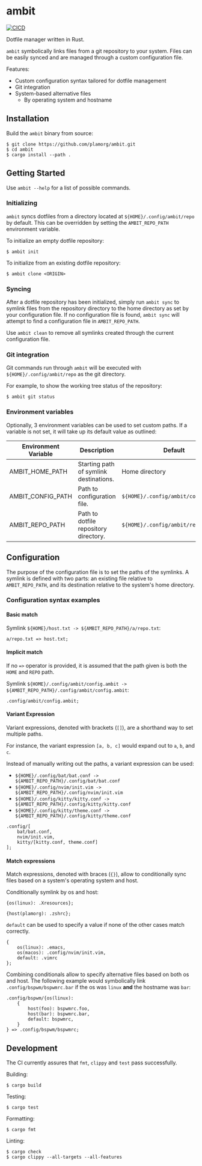 # ambit

[![CICD](https://github.com/plamorg/ambit/actions/workflows/cicd.yml/badge.svg)](https://github.com/plamorg/ambit/actions/workflows/cicd.yml)

Dotfile manager written in Rust.

`ambit` symbolically links files from a git repository to your system.
Files can be easily synced and are managed through a custom configuration file.

Features:

*   Custom configuration syntax tailored for dotfile management
*   Git integration
*   System-based alternative files
    *   By operating system and hostname

## Installation

Build the `ambit` binary from source:

    $ git clone https://github.com/plamorg/ambit.git
    $ cd ambit
    $ cargo install --path .

## Getting Started

Use `ambit --help` for a list of possible commands.

### Initializing

`ambit` syncs dotfiles from a directory located at `${HOME}/.config/ambit/repo` by default.
This can be overridden by setting the `AMBIT_REPO_PATH` environment variable.

To initialize an empty dotfile repository:

    $ ambit init

To initialize from an existing dotfile repository:

    $ ambit clone <ORIGIN>

### Syncing

After a dotfile repository has been initialized,
simply run `ambit sync` to symlink files from the repository directory to the home directory as set by your configuration file.
If no configuration file is found, `ambit sync` will attempt to find a configuration file in `AMBIT_REPO_PATH`.

Use `ambit clean` to remove all symlinks created through the current configuration file.

### Git integration

Git commands run through `ambit` will be executed with `${HOME}/.config/ambit/repo` as the git directory.

For example, to show the working tree status of the repository:

    $ ambit git status

### Environment variables

Optionally, 3 environment variables can be used to set custom paths.
If a variable is not set, it will take up its default value as outlined:

| Environment Variable | Description                            | Default                              |
| -------------------- | -------------------------------------- | ------------------------------------ |
| AMBIT_HOME_PATH      | Starting path of symlink destinations. | Home directory                       |
| AMBIT_CONFIG_PATH    | Path to configuration file.            | `${HOME}/.config/ambit/config.ambit` |
| AMBIT_REPO_PATH      | Path to dotfile repository directory.  | `${HOME}/.config/ambit/repo`         |

## Configuration

The purpose of the configuration file is to set the paths of the symlinks.
A symlink is defined with two parts: an existing file relative to `AMBIT_REPO_PATH`, and its destination relative to the system's home directory.

### Configuration syntax examples

#### Basic match

Symlink `${HOME}/host.txt -> ${AMBIT_REPO_PATH}/a/repo.txt`:

    a/repo.txt => host.txt;

#### Implicit match

If no `=>` operator is provided, it is assumed that the path given is both the `HOME` and `REPO` path.

Symlink `${HOME}/.config/ambit/config.ambit -> ${AMBIT_REPO_PATH}/.config/ambit/config.ambit`:

    .config/ambit/config.ambit;

#### Variant Expression

Variant expressions, denoted with brackets (`[]`), are a shorthand way to set multiple paths.

For instance, the variant expression `[a, b, c]` would expand out to `a`, `b`, and `c`.

Instead of manually writing out the paths, a variant expression can be used:

*   `${HOME}/.config/bat/bat.conf -> ${AMBIT_REPO_PATH}/.config/bat/bat.conf`
*   `${HOME}/.config/nvim/init.vim -> ${AMBIT_REPO_PATH}/.config/nvim/init.vim`
*   `${HOME}/.config/kitty/kitty.conf -> ${AMBIT_REPO_PATH}/.config/kitty/kitty.conf`
*   `${HOME}/.config/kitty/theme.conf -> ${AMBIT_REPO_PATH}/.config/kitty/theme.conf`

<!---->

    .config/[
        bat/bat.conf,
        nvim/init.vim,
        kitty/[kitty.conf, theme.conf]
    ];

#### Match expressions

Match expressions, denoted with braces (`{}`), allow to conditionally sync files based on a system's operating system and host.

Conditionally symlink by os and host:

    {os(linux): .Xresources};

    {host(plamorg): .zshrc};

`default` can be used to specify a value if none of the other cases match correctly.

    {
        os(linux): .emacs,
        os(macos): .config/nvim/init.vim,
        default: .vimrc
    };

Combining conditionals allow to specify alternative files based on both os and host.
The following example would symbolically link `.config/bspwm/bspwmrc.bar` if the os was `linux` **and** the hostname was `bar`:

    .config/bspwm/{os(linux):
        {
            host(foo): bspwmrc.foo,
            host(bar): bspwmrc.bar,
            default: bspwmrc,
        }
    } => .config/bspwm/bspwmrc;

## Development

The CI currently assures that `fmt`, `clippy` and `test` pass successfully.

Building:

    $ cargo build

Testing:

    $ cargo test

Formatting:

    $ cargo fmt

Linting:

    $ cargo check
    $ cargo clippy --all-targets --all-features
